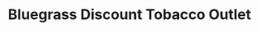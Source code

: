 ---
title: "Bluegrass Discount Tobacco Outlet"
url: /falmouth/bluegrass-discount-tobacco-outlet/
shop: convenience
---